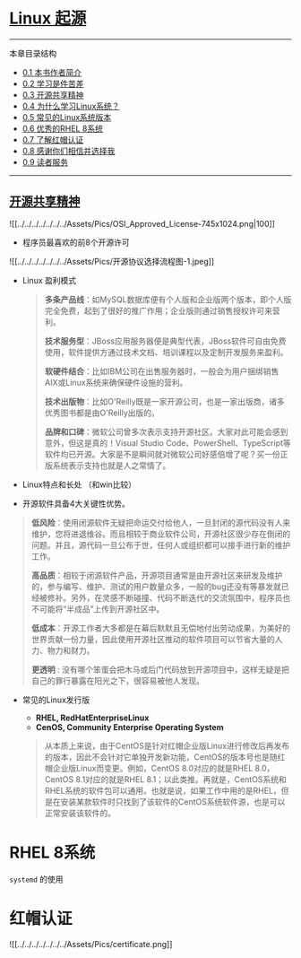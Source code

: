 # [Linux 起源](https://www.linuxprobe.com/basic-learning-00.html)



---
本章目录结构

-   [0.1 本书作者简介](https://www.linuxprobe.com/basic-learning-00.html#01)
-   [0.2 学习是件苦差](https://www.linuxprobe.com/basic-learning-00.html#02)
-   [0.3 开源共享精神](https://www.linuxprobe.com/basic-learning-00.html#03)
-   [0.4 为什么学习Linux系统？](https://www.linuxprobe.com/basic-learning-00.html#04_Linux)
-   [0.5 常见的Linux系统版本](https://www.linuxprobe.com/basic-learning-00.html#05_Linux)
-   [0.6 优秀的RHEL 8系统](https://www.linuxprobe.com/basic-learning-00.html#06_RHEL_8)
-   [0.7 了解红帽认证](https://www.linuxprobe.com/basic-learning-00.html#07)
-   [0.8 感谢你们相信并选择我](https://www.linuxprobe.com/basic-learning-00.html#08)
-   [0.9 读者服务](https://www.linuxprobe.com/basic-learning-00.html#09)

---



## [开源共享精神](https://opensource.org/licenses/alphabetical)

![[../../../../../../../Assets/Pics/OSI_Approved_License-745x1024.png|100]]

- 程序员最喜欢的前8个开源许可

![[../../../../../../../Assets/Pics/开源协议选择流程图-1.jpeg]]

- Linux 盈利模式

	> **多条产品线**：如MySQL数据库便有个人版和企业版两个版本，即个人版完全免费，起到了很好的推广作用；企业版则通过销售授权许可来营利。
	> 
	> **技术服务型**：JBoss应用服务器便是典型代表，JBoss软件可自由免费使用，软件提供方通过技术文档、培训课程以及定制开发服务来盈利。
	> 
	> **软硬件结合**：比如IBM公司在出售服务器时，一般会为用户捆绑销售AIX或Linux系统来确保硬件设施的营利。
	> 
	> **技术出版物**：比如O'Reilly既是一家开源公司，也是一家出版商，诸多优秀图书都是由O'Reilly出版的。
	> 
	> **品牌和口碑**：微软公司曾多次表示支持开源社区。大家对此可能会感到意外，但这是真的！Visual Studio Code、PowerShell、TypeScript等软件均已开源。大家是不是瞬间就对微软公司好感倍增了呢？买一份正版系统表示支持也就是人之常情了。

- Linux特点和长处 （和win比较）
- 开源软件具备4大关键性优势。
> **低风险**：使用闭源软件无疑把命运交付给他人，一旦封闭的源代码没有人来维护，您将进退维谷。而且相较于商业软件公司，开源社区很少存在倒闭的问题。并且，源代码一旦公布于世，任何人或组织都可以接手进行新的维护工作。
> 
> **高品质**：相较于闭源软件产品，开源项目通常是由开源社区来研发及维护的，参与编写、维护、测试的用户数量众多，一般的bug还没有等暴发就已经被修补。另外，在灵感不断碰撞、代码不断迭代的交流氛围中，程序员也不可能将“半成品”上传到开源社区中。
> 
> **低成本**：开源工作者大多都是在幕后默默且无偿地付出劳动成果，为美好的世界贡献一份力量，因此使用开源社区推动的软件项目可以节省大量的人力、物力和财力。
> 
> **更透明** : 没有哪个笨蛋会把木马或后门代码放到开源项目中，这样无疑是把自己的罪行暴露在阳光之下，很容易被他人发现。

- 常见的Linux发行版
	- **RHEL, RedHatEnterpriseLinux**
	- **CenOS, Community Enterprise Operating System**
	
	>从本质上来说，由于CentOS是针对红帽企业版Linux进行修改后再发布的版本，因此不会针对它单独开发新功能，CentOS的版本号也是随红帽企业版Linux而变更。例如，CentOS 8.0对应的就是RHEL 8.0，CentOS 8.1对应的就是RHEL 8.1；以此类推。再就是，CentOS系统和RHEL系统的软件包可以通用。也就是说，如果工作中用的是RHEL，但是在安装某款软件时只找到了该软件的CentOS系统软件源，也是可以正常安装该软件的。
	

# RHEL 8系统
`systemd` 的使用


# 红帽认证
![[../../../../../../../Assets/Pics/certificate.png]]